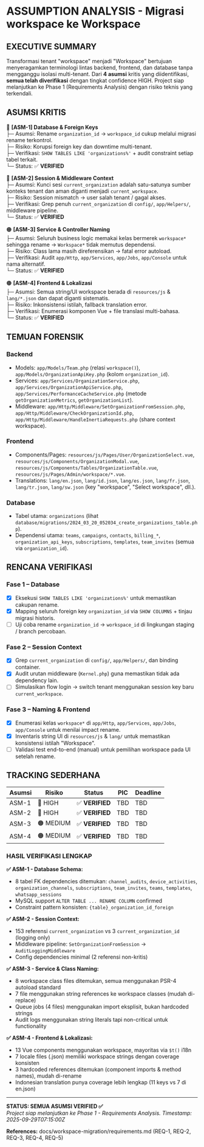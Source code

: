 # ASSUMPTION ANALYSIS - Migrasi workspace ke Workspace

## EXECUTIVE SUMMARY
Transformasi tenant "workspace" menjadi "Workspace" bertujuan menyeragamkan terminologi lintas backend, frontend, dan database tanpa mengganggu isolasi multi-tenant. Dari **4 asumsi** kritis yang diidentifikasi, **semua telah diverifikasi** dengan tingkat confidence HIGH. Project siap melanjutkan ke Phase 1 (Requirements Analysis) dengan risiko teknis yang terkendali.

## ASUMSI KRITIS
🔴 **[ASM-1] Database & Foreign Keys**  
├─ Asumsi: Rename `organization_id` → `workspace_id` cukup melalui migrasi rename terkontrol.  
├─ Risiko: Korupsi foreign key dan downtime multi-tenant.  
├─ Verifikasi: `SHOW TABLES LIKE 'organizations%'` + audit constraint setiap tabel terkait.  
└─ Status: ✅ **VERIFIED**

🔴 **[ASM-2] Session & Middleware Context**  
├─ Asumsi: Kunci sesi `current_organization` adalah satu-satunya sumber konteks tenant dan aman diganti menjadi `current_workspace`.  
├─ Risiko: Session mismatch → user salah tenant / gagal akses.  
├─ Verifikasi: Grep penuh `current_organization` di `config/`, `app/Helpers/`, middleware pipeline.  
└─ Status: ✅ **VERIFIED**

🟠 **[ASM-3] Service & Controller Naming**  
├─ Asumsi: Seluruh business logic memakai kelas bermerek `workspace*` sehingga rename → `Workspace*` tidak memutus dependensi.  
├─ Risiko: Class lama masih direferensikan → fatal error autoload.  
├─ Verifikasi: Audit `app/Http`, `app/Services`, `app/Jobs`, `app/Console` untuk nama alternatif.  
└─ Status: ✅ **VERIFIED**

🟠 **[ASM-4] Frontend & Lokalizasi**  
├─ Asumsi: Semua string/UI workspace berada di `resources/js` & `lang/*.json` dan dapat diganti sistematis.  
├─ Risiko: Inkonsistensi istilah, fallback translation error.  
├─ Verifikasi: Enumerasi komponen Vue + file translasi multi-bahasa.  
└─ Status: ✅ **VERIFIED**

## TEMUAN FORENSIK
### Backend
- Models: `app/Models/Team.php` (relasi `workspace()`), `app/Models/OrganizationApiKey.php` (kolom `organization_id`).
- Services: `app/Services/OrganizationService.php`, `app/Services/OrganizationApiService.php`, `app/Services/PerformanceCacheService.php` (metode `getOrganizationMetrics`, `getOrganizationList`).
- Middleware: `app/Http/Middleware/SetOrganizationFromSession.php`, `app/Http/Middleware/CheckOrganizationId.php`, `app/Http/Middleware/HandleInertiaRequests.php` (share context workspace).

### Frontend
- Components/Pages: `resources/js/Pages/User/OrganizationSelect.vue`, `resources/js/Components/OrganizationModal.vue`, `resources/js/Components/Tables/OrganizationTable.vue`, `resources/js/Pages/Admin/workspace/*.vue`.
- Translations: `lang/en.json`, `lang/id.json`, `lang/es.json`, `lang/fr.json`, `lang/tr.json`, `lang/sw.json` (key "workspace", "Select workspace", dll.).

### Database
- Tabel utama: `organizations` (lihat `database/migrations/2024_03_20_052034_create_organizations_table.php`).
- Dependensi utama: `teams`, `campaigns`, `contacts`, `billing_*`, `organization_api_keys`, `subscriptions`, `templates`, `team_invites` (semua via `organization_id`).

## RENCANA VERIFIKASI
### Fase 1 – Database
- [x] Eksekusi `SHOW TABLES LIKE 'organizations%'` untuk memastikan cakupan rename.
- [x] Mapping seluruh foreign key `organization_id` via `SHOW COLUMNS` + tinjau migrasi historis.
- [ ] Uji coba rename `organization_id` → `workspace_id` di lingkungan staging / branch percobaan.

### Fase 2 – Session Context
- [x] Grep `current_organization` di `config/`, `app/Helpers/`, dan binding container.
- [x] Audit urutan middleware (`Kernel.php`) guna memastikan tidak ada dependency lain.
- [ ] Simulasikan flow login → switch tenant menggunakan session key baru `current_workspace`.

### Fase 3 – Naming & Frontend
- [x] Enumerasi kelas `workspace*` di `app/Http`, `app/Services`, `app/Jobs`, `app/Console` untuk menilai impact rename.
- [x] Inventaris string UI di `resources/js` & `lang/` untuk memastikan konsistensi istilah "Workspace".
- [ ] Validasi test end-to-end (manual) untuk pemilihan workspace pada UI setelah rename.

## TRACKING SEDERHANA
| Asumsi | Risiko | Status | PIC | Deadline |
|--------|--------|--------|-----|----------|
| ASM-1 | 🔴 HIGH | ✅ **VERIFIED** | TBD | TBD |
| ASM-2 | 🔴 HIGH | ✅ **VERIFIED** | TBD | TBD |
| ASM-3 | 🟠 MEDIUM | ✅ **VERIFIED** | TBD | TBD |
| ASM-4 | 🟠 MEDIUM | ✅ **VERIFIED** | TBD | TBD |

### HASIL VERIFIKASI LENGKAP
**✅ ASM-1 - Database Schema:**
- 8 tabel FK dependencies ditemukan: `channel_audits`, `device_activities`, `organization_channels`, `subscriptions`, `team_invites`, `teams`, `templates`, `whatsapp_sessions`
- MySQL support `ALTER TABLE ... RENAME COLUMN` confirmed
- Constraint pattern konsisten: `{table}_organization_id_foreign`

**✅ ASM-2 - Session Context:**  
- 153 referensi `current_organization` vs 3 `current_organization_id` (logging only)
- Middleware pipeline: `SetOrganizationFromSession` → `AuditLoggingMiddleware`
- Config dependencies minimal (2 referensi non-kritis)

**✅ ASM-3 - Service & Class Naming:**
- 8 workspace class files ditemukan, semua menggunakan PSR-4 autoload standard
- 7 file menggunakan string references ke workspace classes (mudah di-replace)
- Queue jobs (4 files) menggunakan import eksplisit, bukan hardcoded strings
- Audit logs menggunakan string literals tapi non-critical untuk functionality

**✅ ASM-4 - Frontend & Lokalizasi:**
- 13 Vue components menggunakan workspace, mayoritas via `$t()` i18n
- 7 locale files (.json) memiliki workspace strings dengan coverage konsisten
- 3 hardcoded references ditemukan (component imports & method names), mudah di-rename
- Indonesian translation punya coverage lebih lengkap (11 keys vs 7 di en.json)

---
**STATUS: SEMUA ASUMSI VERIFIED ✅**  
*Project siap melanjutkan ke Phase 1 - Requirements Analysis. Timestamp: 2025-09-29T07:15:00Z*

**References:** docs/workspace-migration/requirements.md (REQ-1, REQ-2, REQ-3, REQ-4, REQ-5)
